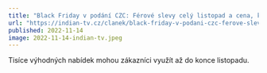 ```yaml
---
title: "Black Friday v podání CZC: Férové slevy celý listopad a cena, kterou si určí sami zákazníci - INDIAN"
url: "https://indian-tv.cz/clanek/black-friday-v-podani-czc-ferove-slevy-cely-listopad-tugvvh"
published: 2022-11-14
image: 2022-11-14-indian-tv.jpeg
---
```


Tisíce výhodných nabídek mohou zákazníci využít až do konce listopadu.
